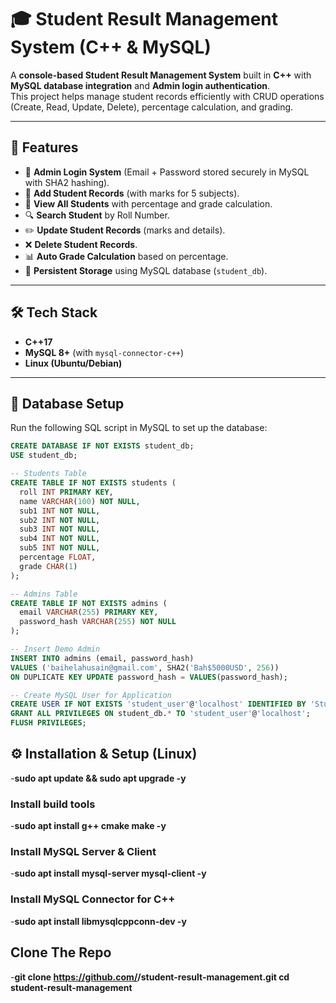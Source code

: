 # 🎓 Student Result Management System (C++ & MySQL)

A **console-based Student Result Management System** built in **C++** with **MySQL database integration** and **Admin login authentication**.  
This project helps manage student records efficiently with CRUD operations (Create, Read, Update, Delete), percentage calculation, and grading.

---

## 🚀 Features

- 🔐 **Admin Login System** (Email + Password stored securely in MySQL with SHA2 hashing).  
- 📝 **Add Student Records** (with marks for 5 subjects).  
- 📖 **View All Students** with percentage and grade calculation.  
- 🔍 **Search Student** by Roll Number.  
- ✏️ **Update Student Records** (marks and details).  
- ❌ **Delete Student Records**.  
- 📊 **Auto Grade Calculation** based on percentage.  
- 💾 **Persistent Storage** using MySQL database (`student_db`).  

---

## 🛠️ Tech Stack

- **C++17**  
- **MySQL 8+** (with `mysql-connector-c++`)  
- **Linux (Ubuntu/Debian)**  

---

## 📂 Database Setup

Run the following SQL script in MySQL to set up the database:

```sql
CREATE DATABASE IF NOT EXISTS student_db;
USE student_db;

-- Students Table
CREATE TABLE IF NOT EXISTS students (
  roll INT PRIMARY KEY,
  name VARCHAR(100) NOT NULL,
  sub1 INT NOT NULL,
  sub2 INT NOT NULL,
  sub3 INT NOT NULL,
  sub4 INT NOT NULL,
  sub5 INT NOT NULL,
  percentage FLOAT,
  grade CHAR(1)
);

-- Admins Table
CREATE TABLE IF NOT EXISTS admins (
  email VARCHAR(255) PRIMARY KEY,
  password_hash VARCHAR(255) NOT NULL
);

-- Insert Demo Admin
INSERT INTO admins (email, password_hash)
VALUES ('baihelahusain@gmail.com', SHA2('Bah$5000USD', 256))
ON DUPLICATE KEY UPDATE password_hash = VALUES(password_hash);

-- Create MySQL User for Application
CREATE USER IF NOT EXISTS 'student_user'@'localhost' IDENTIFIED BY 'Student@1234';
GRANT ALL PRIVILEGES ON student_db.* TO 'student_user'@'localhost';
FLUSH PRIVILEGES;
```

## ⚙️ Installation & Setup (Linux)
-**sudo apt update && sudo apt upgrade -y**

### Install build tools
-**sudo apt install g++ cmake make -y**

### Install MySQL Server & Client
-**sudo apt install mysql-server mysql-client -y**
### Install MySQL Connector for C++
-**sudo apt install libmysqlcppconn-dev -y**

## Clone The Repo
-**git clone https://github.com/<your-username>/student-result-management.git
cd student-result-management**

